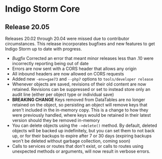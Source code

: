 # Indigo Storm Core
## Release 20.05
Releases 20.02 through 20.04 were missed due to contributor circumstances. This release incorporates bugfixes and new 
features to get Indigo Storm up to date with progress.

* *Bugfix* Corrected an error that meant minor releases less than .10 were incorrectly reporting being out of date
* Errors are now sent with a CORS header that allows any origin
* All inbound headers are now allowed on CORS requests
* Added new `-env=gae73` and `--php7` options to `tools/developer release`
* Whenever objects are saved, revisions of their old content are now retained. Revisions can be suppressed or set to 
instead store only an audit line (either per object type or individual save)
* **BREAKING CHANGE** Keys removed from DataTables are no longer retained on the object, so persisting an object will
remove keys that aren't included in the in-memory copy. This is a change to how they were previously handled, where keys
would be retained in their latest version should they be removed in-memory
* You can delete objects using the `->delete()` method. By default, deleted objects will be backed up indefinitely, but
you can set them to not back up, or for their backups to expire after 7 or 30 days (expiring backups won't be deleted
without garbage collection, coming soon)
* Calls to services or routes that don't exist, or calls to routes using unexpected methods or arguments, will now 
result in verbose errors.
